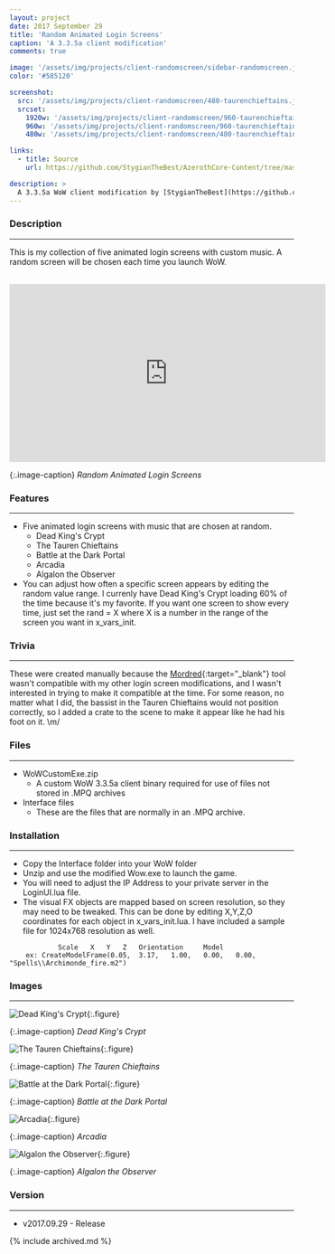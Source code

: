 ```yaml
---
layout: project
date: 2017 September 29
title: 'Random Animated Login Screens'
caption: 'A 3.3.5a client modification'
comments: true

image: '/assets/img/projects/client-randomscreen/sidebar-randomscreen.jpg'
color: '#585120'

screenshot:
  src: '/assets/img/projects/client-randomscreen/480-taurenchieftains.jpg'
  srcset:
    1920w: '/assets/img/projects/client-randomscreen/960-taurenchieftains.jpg'
    960w: '/assets/img/projects/client-randomscreen/960-taurenchieftains.jpg'
    480w: '/assets/img/projects/client-randomscreen/480-taurenchieftains.jpg'

links:
  - title: Source
    url: https://github.com/StygianTheBest/AzerothCore-Content/tree/master/WoWClient/RandomLoginScreen

description: >
  A 3.3.5a WoW client modification by [StygianTheBest](https://github.com/StygianTheBest/AzerothCore-Content/tree/master/WoWClient/){:target="_blank"}.
---
```


### Description ###
---
This is my collection of five animated login screens with custom music. A random screen will be chosen each time 
you launch WoW.

<br />
<iframe class="center" width="560" height="315" src="https://www.youtube.com/embed/rsrGbV3kDtg" frameborder="0" allowfullscreen></iframe>

{:.image-caption}
*Random Animated Login Screens*


### Features ###
------------------------------------------------------------------------------------------------------------------
- Five animated login screens with music that are chosen at random.
	- Dead King's Crypt
	- The Tauren Chieftains
	- Battle at the Dark Portal
	- Arcadia
	- Algalon the Observer
- You can adjust how often a specific screen appears by editing the random value range. I currenly have Dead King's 
Crypt loading 60% of the time because it's my favorite. If you want one screen to show every time, just set the 
rand = X where X is a number in the range of the screen you want in x_vars_init.


### Trivia ###
------------------------------------------------------------------------------------------------------------------
These were created manually because the [Mordred](http://www.modcraft.io/index.php?topic=8694.0){:target="_blank"} 
tool wasn't compatible with my other login screen modifications, and I wasn't interested in trying to make it 
compatible at the time. For some reason, no matter what I did, the bassist in the Tauren Chieftains would not 
position correctly, so I added a crate to the scene to make it appear like he had his foot on it. \m/


### Files ###
------------------------------------------------------------------------------------------------------------------
- WoWCustomExe.zip 
	- A custom WoW 3.3.5a client binary required for use of files not stored in .MPQ archives
- Interface files 
	- These are the files that are normally in an .MPQ archive.


### Installation ###
------------------------------------------------------------------------------------------------------------------
- Copy the Interface folder into your WoW folder
- Unzip and use the modified Wow.exe to launch the game.
- You will need to adjust the IP Address to your private server in the LoginUI.lua file.
- The visual FX objects are mapped based on screen resolution, so they may need to be tweaked. This can be done by 
editing X,Y,Z,O coordinates for each object in x_vars_init.lua. I have included a sample file for 1024x768 resolution 
as well.

~~~~
			Scale	X	Y	Z	Orientation		Model
    ex: CreateModelFrame(0.05, 	3.17,	1.00,	0.00,	0.00, 	"Spells\\Archimonde_fire.m2")
~~~~


### Images ###
------------------------------------------------------------------------------------------------------------------
![Dead King's Crypt](/assets/img/projects/client-randomscreen/960-crypt.jpg){:.figure}

{:.image-caption}
*Dead King's Crypt*

![The Tauren Chieftains](/assets/img/projects/client-randomscreen/960-taurenchieftains.jpg){:.figure}

{:.image-caption}
*The Tauren Chieftains*

![Battle at the Dark Portal](/assets/img/projects/client-randomscreen/960-darkportal.jpg){:.figure}

{:.image-caption}
*Battle at the Dark Portal*

![Arcadia](/assets/img/projects/client-randomscreen/960-arcadia.jpg){:.figure}

{:.image-caption}
*Arcadia*

![Algalon the Observer](/assets/img/projects/client-randomscreen/960-algalon.jpg){:.figure}

{:.image-caption}
*Algalon the Observer*


### Version ###
------------------------------------------------------------------------------------------------------------------
- v2017.09.29 - Release

{% include archived.md %}